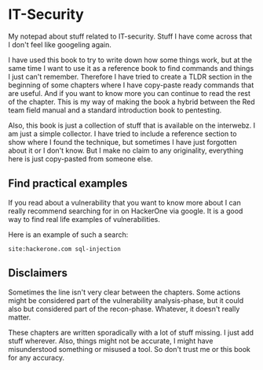 # IT-Security

My notepad about stuff related to IT-security. Stuff I have come across that I don't feel like googeling again. 

I have used this book to try to write down how some things work, but at the same time I want to use it as a reference book to find commands and things I just can't remember. Therefore I have tried to create a TLDR section in the beginning of some chapters where I have copy-paste ready commands that are useful. And if you want to know more you can continue to read the rest of the chapter. This is my way of making the book a hybrid between the Red team field manual and a standard introduction book to pentesting.

Also, this book is just a collection of stuff that is available on the interwebz. I am just a simple collector. I have tried to include a reference section to show where I found the technique, but sometimes I have just forgotten about it or I don't know. But I make no claim to any originality, everything here is just copy-pasted from someone else. 


## Find practical examples

If you read about a vulnerability that you want to know more about I can really recommend searching for in on HackerOne via google. It is a good way to find real life examples of vulnerabilities.

Here is an example of such a search:

```
site:hackerone.com sql-injection
```

## Disclaimers

Sometimes the line isn't very clear between the chapters. Some actions might be considered part of the vulnerability analysis-phase, but it could also but considered part of the recon-phase. Whatever, it doesn't really matter. 

These chapters are written sporadically with a lot of stuff missing. I just add stuff wherever. Also, things might not be accurate, I might have misunderstood something or misused a tool. So don't trust me or this book for any accuracy.